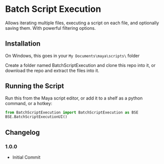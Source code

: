 # Batch Script Execution

Allows iterating multiple files, executing a script on each file, and optionally saving them. With powerful filtering options.

## Installation
On Windows, this goes in your `My Documents\maya\scripts\` folder

Create a folder named BatchScriptExecution and clone this repo into it, or download the repo and extract the files into it.

## Running the Script
Run this from the Maya script editor, or add it to a shelf as a python command, or a hotkey:
```py
from BatchScriptExecution import BatchScriptExecution as BSE
BSE.BatchScriptExecutionUI()
```

## Changelog

### 1.0.0
* Initial Commit
